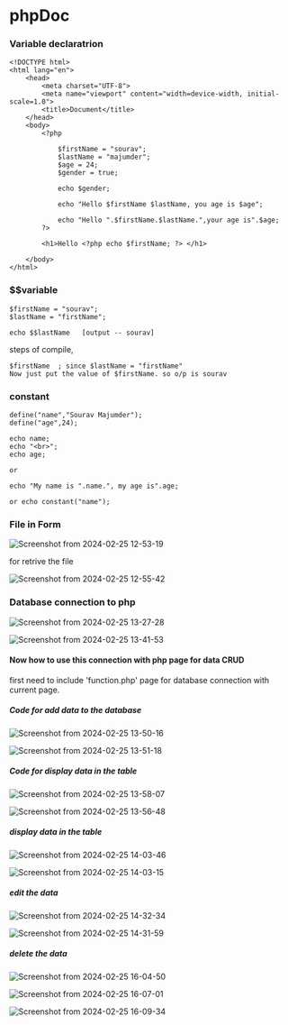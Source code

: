 # phpDoc

### Variable declaratrion

    <!DOCTYPE html>
    <html lang="en">
        <head>
            <meta charset="UTF-8">
            <meta name="viewport" content="width=device-width, initial-scale=1.0">
            <title>Document</title>
        </head>
        <body>
            <?php

                $firstName = "sourav";
                $lastName = "majumder";
                $age = 24;
                $gender = true;

                echo $gender;

                echo "Hello $firstName $lastName, you age is $age";

                echo "Hello ".$firstName.$lastName.",your age is".$age;
            ?>

            <h1>Hello <?php echo $firstName; ?> </h1>

        </body>
    </html>

### $$variable

    $firstName = "sourav";
    $lastName = "firstName";

    echo $$lastName   [output -- sourav]

steps of compile,

    $firstName  ; since $lastName = "firstName"
    Now just put the value of $firstName. so o/p is sourav

### constant

    define("name","Sourav Majumder");
    define("age",24);

    echo name;
    echo "<br>";
    echo age;

    or

    echo "My name is ".name.", my age is".age;

    or echo constant("name");

### File in Form

![Screenshot from 2024-02-25 12-53-19](https://github.com/s0urav6529/phpDoc/assets/96060029/59eb630c-10e6-4821-b44c-d828b7c95b5d)

for retrive the file

![Screenshot from 2024-02-25 12-55-42](https://github.com/s0urav6529/phpDoc/assets/96060029/868f519a-9eb1-4a35-bb0a-d01efe9946bc)

### Database connection to php

![Screenshot from 2024-02-25 13-27-28](https://github.com/s0urav6529/phpDoc/assets/96060029/7a002f2c-2ce0-45fb-b41b-c5632b18b2cd)

![Screenshot from 2024-02-25 13-41-53](https://github.com/s0urav6529/phpDoc/assets/96060029/3b94f9bf-9b95-4b70-a463-d5b427be0916)

#### Now how to use this connection with php page for data CRUD

first need to include 'function.php' page for database connection with current page.

##### Code for add data to the database

![Screenshot from 2024-02-25 13-50-16](https://github.com/s0urav6529/phpDoc/assets/96060029/9a2bbcaa-3dec-4fa7-804f-23c5817e140c)

![Screenshot from 2024-02-25 13-51-18](https://github.com/s0urav6529/phpDoc/assets/96060029/1b892f61-b705-46bb-b132-af282d0eb44e)

##### Code for display data in the table

![Screenshot from 2024-02-25 13-58-07](https://github.com/s0urav6529/phpDoc/assets/96060029/eb8e6b40-ce8b-4768-8a33-e7dfb11d4c54)

![Screenshot from 2024-02-25 13-56-48](https://github.com/s0urav6529/phpDoc/assets/96060029/3c2c4b2a-07df-4412-aa14-a2df81dc0d64)

##### display data in the table

![Screenshot from 2024-02-25 14-03-46](https://github.com/s0urav6529/phpDoc/assets/96060029/881ce324-ca46-401b-acac-6c8f65a87b21)

![Screenshot from 2024-02-25 14-03-15](https://github.com/s0urav6529/phpDoc/assets/96060029/8fd16248-c41c-4cff-a6ed-1c054fe7c549)

##### edit the data

![Screenshot from 2024-02-25 14-32-34](https://github.com/s0urav6529/phpDoc/assets/96060029/959a4bc1-d088-4b51-b4a7-e965e1f24ae6)

![Screenshot from 2024-02-25 14-31-59](https://github.com/s0urav6529/phpDoc/assets/96060029/405be6fd-9e6d-4a7a-9f16-1a6ee087fcbe)

##### delete the data

![Screenshot from 2024-02-25 16-04-50](https://github.com/s0urav6529/phpDoc/assets/96060029/5bc862cb-4bf0-49a4-a952-bc927440cebd)

![Screenshot from 2024-02-25 16-07-01](https://github.com/s0urav6529/phpDoc/assets/96060029/1b1c6d98-f4fa-4530-b259-a52c401c2823)

![Screenshot from 2024-02-25 16-09-34](https://github.com/s0urav6529/phpDoc/assets/96060029/d310322c-10b3-40a0-b359-1ae18e3f9afd)
